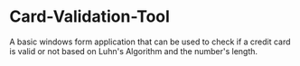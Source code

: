 # Card-Validation-Tool
A basic windows form application that can be used to check if a credit card is valid or not based on Luhn's Algorithm and the number's length.
